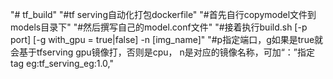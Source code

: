 "# tf_build" 
"#tf serving自动化打包dockerfile"
"#首先自行copymodel文件到models目录下"
"#然后撰写自己的model.conf文件"
"#接着执行build.sh [-p port] [-g with_gpu = true|false] -n [img_name]"
"#p指定端口，g如果是true就会基于tfserving gpu镜像打，否则是cpu， n是对应的镜像名称，可加“：”指定tag eg:tf_serving_eg:1.0,"
